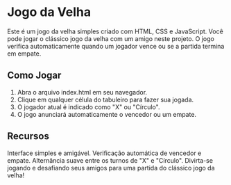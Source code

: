 # Jogo da Velha
Este é um jogo da velha simples criado com HTML, CSS e JavaScript. Você pode jogar o clássico jogo da velha com um amigo neste projeto. O jogo verifica automaticamente quando um jogador vence ou se a partida termina em empate.

## Como Jogar
1. Abra o arquivo index.html em seu navegador.
2. Clique em qualquer célula do tabuleiro para fazer sua jogada.
3. O jogador atual é indicado como "X" ou "Círculo".
4. O jogo anunciará automaticamente o vencedor ou um empate.
## Recursos
Interface simples e amigável.
Verificação automática de vencedor e empate.
Alternância suave entre os turnos de "X" e "Círculo".
Divirta-se jogando e desafiando seus amigos para uma partida do clássico jogo da velha!
